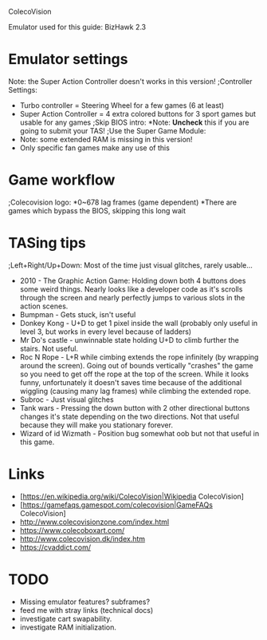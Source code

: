 ColecoVision

Emulator used for this guide: BizHawk 2.3

# Emulator settings
Note: the Super Action Controller doesn't works in this version!
;Controller Settings:
- Turbo controller = Steering Wheel for a few games (6 at least)
- Super Action Controller = 4 extra colored buttons for 3 sport games but usable for any games
;Skip BIOS intro:
*Note: __Uncheck__ this if you are going to submit your TAS!
;Use the Super Game Module:
- Note: some extended RAM is missing in this version!
- Only specific fan games make any use of this

# Game workflow
;Colecovision logo:
*0~678 lag frames (game dependent)
*There are games which bypass the BIOS, skipping this long wait

# TASing tips
;Left+Right/Up+Down:
Most of the time just visual glitches, rarely usable...
- 2010 - The Graphic Action Game: Holding down both 4 buttons does some weird things. Nearly looks like a developer code as it's scrolls through the screen and nearly perfectly jumps to various slots in the action scenes.
- Bumpman - Gets stuck, isn't useful
- Donkey Kong - U+D to get 1 pixel inside the wall (probably only useful in level 3, but works in every level because of ladders)
- Mr Do's castle - unwinnable state holding U+D to climb further the stairs. Not useful.
- Roc N Rope - L+R while cimbing extends the rope infinitely (by wrapping around the screen). Going out of bounds vertically "crashes" the game so you need to get off the rope at the top of the screen. While it looks funny, unfortunately it doesn't saves time because of the additional wiggling (causing many lag frames) while climbing the extended rope.
- Subroc - Just visual glitches
- Tank wars - Pressing the down button with 2 other directional buttons changes it's state depending on the two directions. Not that useful because they will make you stationary forever.
- Wizard of id Wizmath - Position bug somewhat oob but not that useful in this game.

# Links
- [https://en.wikipedia.org/wiki/ColecoVision|Wikipedia ColecoVision]
- [https://gamefaqs.gamespot.com/colecovision|GameFAQs ColecoVision]
- http://www.colecovisionzone.com/index.html
- https://www.colecoboxart.com/
- http://www.colecovision.dk/index.htm
- https://cvaddict.com/

# TODO
- Missing emulator features? subframes?
- feed me with stray links (technical docs)
- investigate cart swapability.
- investigate RAM initialization.
